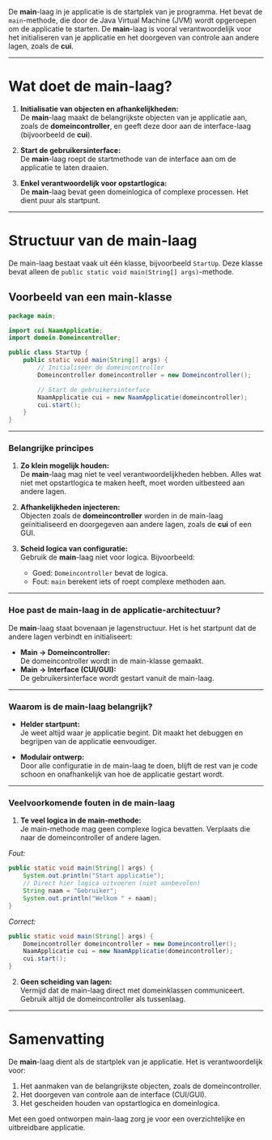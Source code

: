 De **main**-laag in je applicatie is de startplek van je programma. Het bevat de `main`-methode, die door de Java Virtual Machine (JVM) wordt opgeroepen om de applicatie te starten. De **main**-laag is vooral verantwoordelijk voor het initialiseren van je applicatie en het doorgeven van controle aan andere lagen, zoals de **cui**.

---

# Wat doet de main-laag?

1. **Initialisatie van objecten en afhankelijkheden:**  
    De **main**-laag maakt de belangrijkste objecten van je applicatie aan, zoals de **domeincontroller**, en geeft deze door aan de interface-laag (bijvoorbeeld de **cui**).
    
2. **Start de gebruikersinterface:**  
    De **main**-laag roept de startmethode van de interface aan om de applicatie te laten draaien.
    
3. **Enkel verantwoordelijk voor opstartlogica:**  
    De **main**-laag bevat geen domeinlogica of complexe processen. Het dient puur als startpunt.
    

---

# Structuur van de main-laag

De main-laag bestaat vaak uit één klasse, bijvoorbeeld `StartUp`. Deze klasse bevat alleen de `public static void main(String[] args)`-methode.

## Voorbeeld van een main-klasse

```java
package main;

import cui.NaamApplicatie;
import domein.Domeincontroller;

public class StartUp {
    public static void main(String[] args) {
        // Initialiseer de domeincontroller
        Domeincontroller domeincontroller = new Domeincontroller();

        // Start de gebruikersinterface
        NaamApplicatie cui = new NaamApplicatie(domeincontroller);
        cui.start();
    }
}
```

---

### **Belangrijke principes**

1. **Zo klein mogelijk houden:**  
    De **main**-laag mag niet te veel verantwoordelijkheden hebben. Alles wat niet met opstartlogica te maken heeft, moet worden uitbesteed aan andere lagen.
    
2. **Afhankelijkheden injecteren:**  
    Objecten zoals de **domeincontroller** worden in de main-laag geïnitialiseerd en doorgegeven aan andere lagen, zoals de **cui** of een GUI.
    
3. **Scheid logica van configuratie:**  
    Gebruik de **main**-laag niet voor logica. Bijvoorbeeld:
    
    - Goed: `Domeincontroller` bevat de logica.
    - Fout: `main` berekent iets of roept complexe methoden aan.

---

### **Hoe past de main-laag in de applicatie-architectuur?**

De **main**-laag staat bovenaan je lagenstructuur. Het is het startpunt dat de andere lagen verbindt en initialiseert:

- **Main → Domeincontroller:**  
    De domeincontroller wordt in de main-klasse gemaakt.
- **Main → Interface (CUI/GUI):**  
    De gebruikersinterface wordt gestart vanuit de main-laag.

---

### **Waarom is de main-laag belangrijk?**

- **Helder startpunt:**  
    Je weet altijd waar je applicatie begint. Dit maakt het debuggen en begrijpen van de applicatie eenvoudiger.
    
- **Modulair ontwerp:**  
    Door alle configuratie in de main-laag te doen, blijft de rest van je code schoon en onafhankelijk van hoe de applicatie gestart wordt.
    

---

### **Veelvoorkomende fouten in de main-laag**

1. **Te veel logica in de main-methode:**  
    Je main-methode mag geen complexe logica bevatten. Verplaats die naar de domeincontroller of andere lagen.
    
_Fout:_
```java
public static void main(String[] args) {
    System.out.println("Start applicatie");
    // Direct hier logica uitvoeren (niet aanbevolen)
    String naam = "Gebruiker";
    System.out.println("Welkom " + naam);
}
```

_Correct:_
```java
public static void main(String[] args) {
    Domeincontroller domeincontroller = new Domeincontroller();
    NaamApplicatie cui = new NaamApplicatie(domeincontroller);
    cui.start();
}
```

2.  **Geen scheiding van lagen:**  
    Vermijd dat de main-laag direct met domeinklassen communiceert. Gebruik altijd de domeincontroller als tussenlaag.
    

---

# Samenvatting

De **main**-laag dient als de startplek van je applicatie. Het is verantwoordelijk voor:

1. Het aanmaken van de belangrijkste objecten, zoals de domeincontroller.
2. Het doorgeven van controle aan de interface (CUI/GUI).
3. Het gescheiden houden van opstartlogica en domeinlogica.

Met een goed ontworpen main-laag zorg je voor een overzichtelijke en uitbreidbare applicatie.